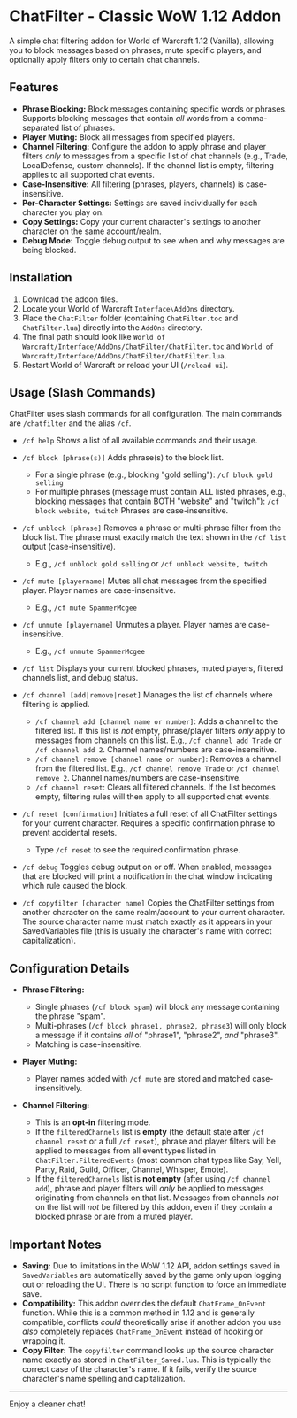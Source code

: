 # ChatFilter - Classic WoW 1.12 Addon

A simple chat filtering addon for World of Warcraft 1.12 (Vanilla), allowing you to block messages based on phrases, mute specific players, and optionally apply filters only to certain chat channels.

## Features

*   **Phrase Blocking:** Block messages containing specific words or phrases. Supports blocking messages that contain *all* words from a comma-separated list of phrases.
*   **Player Muting:** Block all messages from specified players.
*   **Channel Filtering:** Configure the addon to apply phrase and player filters *only* to messages from a specific list of chat channels (e.g., Trade, LocalDefense, custom channels). If the channel list is empty, filtering applies to all supported chat events.
*   **Case-Insensitive:** All filtering (phrases, players, channels) is case-insensitive.
*   **Per-Character Settings:** Settings are saved individually for each character you play on.
*   **Copy Settings:** Copy your current character's settings to another character on the same account/realm.
*   **Debug Mode:** Toggle debug output to see when and why messages are being blocked.

## Installation

1.  Download the addon files.
2.  Locate your World of Warcraft `Interface\AddOns` directory.
3.  Place the `ChatFilter` folder (containing `ChatFilter.toc` and `ChatFilter.lua`) directly into the `AddOns` directory.
4.  The final path should look like `World of Warcraft/Interface/AddOns/ChatFilter/ChatFilter.toc` and `World of Warcraft/Interface/AddOns/ChatFilter/ChatFilter.lua`.
5.  Restart World of Warcraft or reload your UI (`/reload ui`).

## Usage (Slash Commands)

ChatFilter uses slash commands for all configuration. The main commands are `/chatfilter` and the alias `/cf`.

*   `/cf help`
    Shows a list of all available commands and their usage.

*   `/cf block [phrase(s)]`
    Adds phrase(s) to the block list.
    -   For a single phrase (e.g., blocking "gold selling"): `/cf block gold selling`
    -   For multiple phrases (message must contain ALL listed phrases, e.g., blocking messages that contain BOTH "website" and "twitch"): `/cf block website, twitch`
    Phrases are case-insensitive.

*   `/cf unblock [phrase]`
    Removes a phrase or multi-phrase filter from the block list. The phrase must exactly match the text shown in the `/cf list` output (case-insensitive).
    -   E.g., `/cf unblock gold selling` or `/cf unblock website, twitch`

*   `/cf mute [playername]`
    Mutes all chat messages from the specified player. Player names are case-insensitive.
    -   E.g., `/cf mute SpammerMcgee`

*   `/cf unmute [playername]`
    Unmutes a player. Player names are case-insensitive.
    -   E.g., `/cf unmute SpammerMcgee`

*   `/cf list`
    Displays your current blocked phrases, muted players, filtered channels list, and debug status.

*   `/cf channel [add|remove|reset]`
    Manages the list of channels where filtering is applied.
    -   `/cf channel add [channel name or number]`: Adds a channel to the filtered list. If this list is *not* empty, phrase/player filters *only* apply to messages from channels on this list. E.g., `/cf channel add Trade` or `/cf channel add 2`. Channel names/numbers are case-insensitive.
    -   `/cf channel remove [channel name or number]`: Removes a channel from the filtered list. E.g., `/cf channel remove Trade` or `/cf channel remove 2`. Channel names/numbers are case-insensitive.
    -   `/cf channel reset`: Clears all filtered channels. If the list becomes empty, filtering rules will then apply to all supported chat events.

*   `/cf reset [confirmation]`
    Initiates a full reset of all ChatFilter settings for your current character. Requires a specific confirmation phrase to prevent accidental resets.
    -   Type `/cf reset` to see the required confirmation phrase.

*   `/cf debug`
    Toggles debug output on or off. When enabled, messages that are blocked will print a notification in the chat window indicating which rule caused the block.

*   `/cf copyfilter [character name]`
    Copies the ChatFilter settings from another character on the same realm/account to your current character. The source character name must match exactly as it appears in your SavedVariables file (this is usually the character's name with correct capitalization).

## Configuration Details

*   **Phrase Filtering:**
    -   Single phrases (`/cf block spam`) will block any message containing the phrase "spam".
    -   Multi-phrases (`/cf block phrase1, phrase2, phrase3`) will only block a message if it contains *all* of "phrase1", "phrase2", *and* "phrase3".
    -   Matching is case-insensitive.

*   **Player Muting:**
    -   Player names added with `/cf mute` are stored and matched case-insensitively.

*   **Channel Filtering:**
    -   This is an **opt-in** filtering mode.
    -   If the `filteredChannels` list is **empty** (the default state after `/cf channel reset` or a full `/cf reset`), phrase and player filters will be applied to messages from all event types listed in `ChatFilter.FilteredEvents` (most common chat types like Say, Yell, Party, Raid, Guild, Officer, Channel, Whisper, Emote).
    -   If the `filteredChannels` list is **not empty** (after using `/cf channel add`), phrase and player filters will *only* be applied to messages originating from channels on that list. Messages from channels *not* on the list will *not* be filtered by this addon, even if they contain a blocked phrase or are from a muted player.

## Important Notes

*   **Saving:** Due to limitations in the WoW 1.12 API, addon settings saved in `SavedVariables` are automatically saved by the game only upon logging out or reloading the UI. There is no script function to force an immediate save.
*   **Compatibility:** This addon overrides the default `ChatFrame_OnEvent` function. While this is a common method in 1.12 and is generally compatible, conflicts *could* theoretically arise if another addon you use *also* completely replaces `ChatFrame_OnEvent` instead of hooking or wrapping it.
*   **Copy Filter:** The `copyfilter` command looks up the source character name exactly as stored in `ChatFilter_Saved.lua`. This is typically the correct case of the character's name. If it fails, verify the source character's name spelling and capitalization.

---

Enjoy a cleaner chat!
